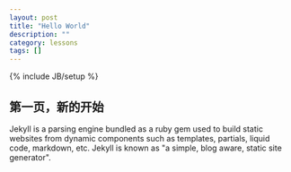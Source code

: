 ```yaml
---
layout: post
title: "Hello World"
description: ""
category: lessons
tags: []
---
```

{% include JB/setup %}

## 第一页，新的开始

Jekyll is a parsing engine bundled as a ruby gem used to build static websites from
dynamic components such as templates, partials, liquid code, markdown, etc. Jekyll is known as "a simple, blog aware, static site generator".